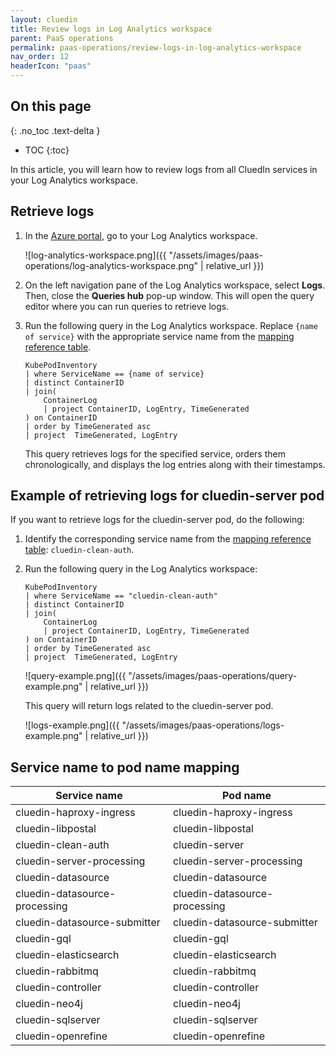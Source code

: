```yaml
---
layout: cluedin
title: Review logs in Log Analytics workspace
parent: PaaS operations
permalink: paas-operations/review-logs-in-log-analytics-workspace
nav_order: 12
headerIcon: "paas"
---
```

## On this page
{: .no_toc .text-delta }
- TOC
{:toc}

In this article, you will learn how to review logs from all CluedIn services in your Log Analytics workspace.

## Retrieve logs

1. In the [Azure portal](https://portal.azure.com/), go to your Log Analytics workspace.

    ![log-analytics-workspace.png]({{ "/assets/images/paas-operations/log-analytics-workspace.png" | relative_url }})

1. On the left navigation pane of the Log Analytics workspace, select **Logs**. Then, close the **Queries hub** pop-up window. This will open the query editor where you can run queries to retrieve logs.

1. Run the following query in the Log Analytics workspace. Replace `{name of service}` with the appropriate service name from the [mapping reference table](#service-name-to-pod-name-mapping).

    ```
    KubePodInventory
    | where ServiceName == {name of service}
    | distinct ContainerID
    | join( 
        ContainerLog 
        | project ContainerID, LogEntry, TimeGenerated
    ) on ContainerID
    | order by TimeGenerated asc
    | project  TimeGenerated, LogEntry
    ```

    This query retrieves logs for the specified service, orders them chronologically, and displays the log entries along with their timestamps.

## Example of retrieving logs for cluedin-server pod

If you want to retrieve logs for the cluedin-server pod, do the following:

1. Identify the corresponding service name from the [mapping reference table](#service-name-to-pod-name-mapping): `cluedin-clean-auth`.

1. Run the following query in the Log Analytics workspace:

    ```
    KubePodInventory
    | where ServiceName == "cluedin-clean-auth"
    | distinct ContainerID
    | join( 
        ContainerLog 
        | project ContainerID, LogEntry, TimeGenerated
    ) on ContainerID
    | order by TimeGenerated asc
    | project  TimeGenerated, LogEntry
    ```

    ![query-example.png]({{ "/assets/images/paas-operations/query-example.png" | relative_url }})

    This query will return logs related to the cluedin-server pod.

    ![logs-example.png]({{ "/assets/images/paas-operations/logs-example.png" | relative_url }})

## Service name to pod name mapping

| Service name | Pod name |
|--------------|----------|
|cluedin-haproxy-ingress| cluedin-haproxy-ingress |
|cluedin-libpostal| cluedin-libpostal |
|cluedin-clean-auth|cluedin-server|
|cluedin-server-processing|cluedin-server-processing|
|cluedin-datasource|cluedin-datasource|
|cluedin-datasource-processing|cluedin-datasource-processing|
|cluedin-datasource-submitter|cluedin-datasource-submitter|
|cluedin-gql|cluedin-gql|
|cluedin-elasticsearch|cluedin-elasticsearch|
|cluedin-rabbitmq|cluedin-rabbitmq|
|cluedin-controller|cluedin-controller|
|cluedin-neo4j|cluedin-neo4j|
|cluedin-sqlserver|cluedin-sqlserver|
|cluedin-openrefine|cluedin-openrefine|
